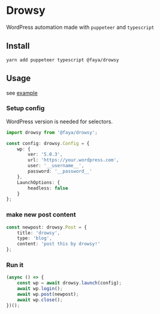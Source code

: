 # Drowsy

WordPress automation made with `puppeteer` and `typescript`

## Install

`yarn add puppeteer typescript @faya/drowsy `

## Usage

see [example](./example/example.ts)


### Setup config

WordPress version is needed for selectors.

```typescript
import drowsy from '@faya/drowsy';

const config: drowsy.Config = {
    wp: {
        ver: '5.0.3',
        url: 'https://your.wordpress.com',
        user: '__username__',
        password: '__password__'
    },
    LaunchOptions: {
        headless: false
    }
};

```

### make new post content

```typescript
const newpost: drowsy.Post = {
    title: 'drowsy',
    type: 'blog',
    content: 'post this by drowsy!'
};
```

### Run it

```typescript
(async () => {
    const wp = await drowsy.launch(config);
    await wp.login();
    await wp.post(newpost);
    await wp.close();
})();
```

